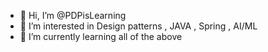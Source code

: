 - 👋 Hi, I’m @PDPisLearning
- 👀 I’m interested in Design patterns , JAVA , Spring , AI/ML
- 🌱 I’m currently learning all of the above

<!---
PDPisLearning/PDPisLearning is a ✨ special ✨ repository because its `README.md` (this file) appears on your GitHub profile.
You can click the Preview link to take a look at your changes.
--->
